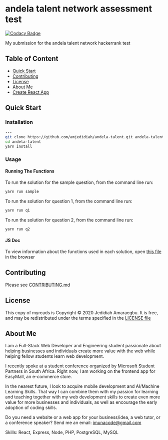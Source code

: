 # andela talent network assessment test

[![Codacy Badge](https://app.codacy.com/project/badge/Grade/2121e573d77d4576b953981b09addb16)](https://www.codacy.com/gh/amjedidiah/andela-talent/dashboard?utm_source=github.com&utm_medium=referral&utm_content=amjedidiah/andela-talent&utm_campaign=Badge_Grade)

My submission for the andela talent network hackerrank test

## Table of Content

- [Quick Start](#quick-start)
- [Contributing](#contributing)
- [License](#license)
- [About Me](#about-me)
- [Create React App](#create-react-app)

## Quick Start

### Installation

```bash
---
git clone https://github.com/amjedidiah/andela-talent.git andela-talent
cd andela-talent
yarn install
```

### Usage

#### Running The Functions

To run the solution for the sample question, from the command line run:

```bash
yarn run sample
```

To run the solution for question 1, from the command line run:

```bash
yarn run q1
```

To run the solution for question 2, from the command line run:

```bash
yarn run q2
```

#### JS Doc

To view information about the functions used in each solution, open [this file](out/index.html) in the browser

## Contributing

Please see [CONTRIBUTING.md](docs/CONTRIBUTING.md)

## License

This copy of myreads is Copyright © 2020 Jedidiah Amaraegbu. It is free, and may be redistributed under the terms specified in the [LICENSE file](LICENSE)

## About Me

I am a Full-Stack Web Developer and Engineering student passionate about helping businesses and individuals create more value with the web while helping fellow students learn web development.

I recently spoke at a student conference organized by Microsoft Student Partners in South Africa.
Right now, I am working on the frontend app for EasyMall, an e-commerce store.

In the nearest future, I look to acquire mobile development and AI/Machine Learning Skills.
That way I can combine them with my passion for learning and teaching together with my web development skills to create even more value for more businesses and individuals, as well as encourage the early adoption of coding skills.

Do you need a website or a web app for your business/idea, a web tutor, or a conference speaker?
Send me an email: imunacode@gmail.com

Skills: React, Express, Node, PHP, PostgreSQL, MySQL
